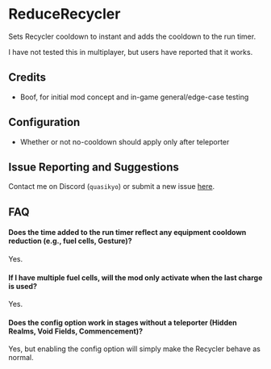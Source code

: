 # ReduceRecycler
Sets Recycler cooldown to instant and adds the cooldown to the run timer.

I have not tested this in multiplayer, but users have reported that it works.

## Credits
- Boof, for initial mod concept and in-game general/edge-case testing

## Configuration
- Whether or not no-cooldown should apply only after teleporter

## Issue Reporting and Suggestions
Contact me on Discord (`quasikyo`) or submit a new issue [here](https://github.com/quasikyo/ror2-mods/issues).

## FAQ

#### Does the time added to the run timer reflect any equipment cooldown reduction (e.g., fuel cells, Gesture)?
Yes.

#### If I have multiple fuel cells, will the mod only activate when the last charge is used?
Yes.

#### Does the config option work in stages without a teleporter (Hidden Realms, Void Fields, Commencement)?
Yes, but enabling the config option will simply make the Recycler behave as normal.
